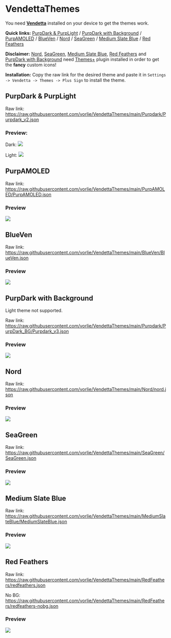 # VendettaThemes
You need **[Vendetta](https://github.com/vendetta-mod/Vendetta#installing)** installed on your device to get the themes work.

**Quick links:**
[PurpDark & PurpLight](https://github.com/vorlie/VendettaThemes#purpdark--purplight) / [PurpDark with Background](https://github.com/vorlie/VendettaThemes#purpdark-with-background) / [PurpAMOLED](https://github.com/vorlie/VendettaThemes#purpamoled) / [BlueVen](https://github.com/vorlie/VendettaThemes#blueven) / [Nord](https://github.com/vorlie/VendettaThemes#nord) / [SeaGreen](https://github.com/vorlie/VendettaThemes#seagreen) / [Medium Slate Blue](https://github.com/vorlie/VendettaThemes#medium-slate-blue) / [Red Feathers](https://github.com/vorlie/VendettaThemes#red-feathers)

**Disclaimer:**
[Nord](https://github.com/vorlie/VendettaThemes#nord), [SeaGreen](https://github.com/vorlie/VendettaThemes#seagreen), [Medium Slate Blue](https://github.com/vorlie/VendettaThemes#medium-slate-blue), [Red Feathers](https://github.com/vorlie/VendettaThemes#red-feathers) and [PurpDark with Background](https://github.com/vorlie/VendettaThemes#purpdark-with-background) need [Themes+](https://github.com/Gabe616/VendettaThemesPlus) plugin installed in order to get the **fancy** custom icons!

**Installation:**
Copy the raw link for the desired theme and paste it in `Settings -> Vendetta -> Themes -> Plus Sign` to install the theme.

## PurpDark & PurpLight
Raw link: https://raw.githubusercontent.com/vorlie/VendettaThemes/main/Purpdark/Purpdark_v2.json

### Preview:

Dark:
![](https://us-east-1.tixte.net/uploads/i.vorlie.pl/preview.jpg)

Light:
![](https://us-east-1.tixte.net/uploads/i.vorlie.pl/light_preview.jpg)


## PurpAMOLED
Raw link: https://raw.githubusercontent.com/vorlie/VendettaThemes/main/PurpAMOLED/PurpAMOLED.json

### Preview

![](https://us-east-1.tixte.net/uploads/i.vorlie.pl/AMOLED_preview.jpg)


## BlueVen
Raw link: https://raw.githubusercontent.com/vorlie/VendettaThemes/main/BlueVen/BlueVen.json

### Preview
![](https://us-east-1.tixte.net/uploads/i.vorlie.pl/BlueVen_preview.jpg)

## PurpDark with Background
Light theme not supported.

Raw link: https://raw.githubusercontent.com/vorlie/VendettaThemes/main/Purpdark/PurpDark_BG/Purpdark_v3.json

### Preview

![](https://us-east-1.tixte.net/uploads/i.vorlie.pl/pdv3.png)

## Nord
Raw link: https://raw.githubusercontent.com/vorlie/VendettaThemes/main/Nord/nord.json

### Preview

![](https://us-east-1.tixte.net/uploads/i.vorlie.pl/nord_preview.jpg)

## SeaGreen
Raw link: https://raw.githubusercontent.com/vorlie/VendettaThemes/main/SeaGreen/SeaGreen.json

### Preview
![](https://us-east-1.tixte.net/uploads/i.vorlie.pl/seagreen_preview.jpg)

## Medium Slate Blue
Raw link: https://raw.githubusercontent.com/vorlie/VendettaThemes/main/MediumSlateBlue/MediumSlateBlue.json

### Preview
![](https://us-east-1.tixte.net/uploads/i.vorlie.pl/mediumslateblue.png)

## Red Feathers
Raw link: https://raw.githubusercontent.com/vorlie/VendettaThemes/main/RedFeathers/redfeathers.json

No BG: https://raw.githubusercontent.com/vorlie/VendettaThemes/main/RedFeathers/redfeathers-nobg.json

### Preview
![](https://us-east-1.tixte.net/uploads/i.vorlie.pl/redfeathers.png)
